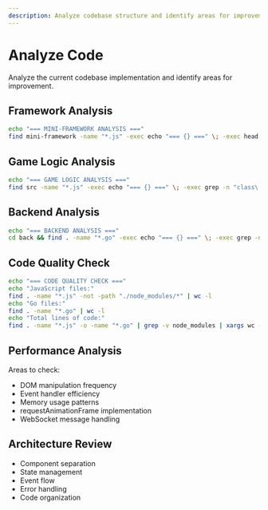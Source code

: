 ```yaml
---
description: Analyze codebase structure and identify areas for improvement
---
```


# Analyze Code

Analyze the current codebase implementation and identify areas for improvement.

## Framework Analysis
```bash
echo "=== MINI-FRAMEWORK ANALYSIS ==="
find mini-framework -name "*.js" -exec echo "=== {} ===" \; -exec head -20 {} \;
```

## Game Logic Analysis
```bash
echo "=== GAME LOGIC ANALYSIS ==="
find src -name "*.js" -exec echo "=== {} ===" \; -exec grep -n "class\|function\|export" {} \;
```

## Backend Analysis
```bash
echo "=== BACKEND ANALYSIS ==="
cd back && find . -name "*.go" -exec echo "=== {} ===" \; -exec grep -n "func\|type\|struct" {} \;
```

## Code Quality Check
```bash
echo "=== CODE QUALITY CHECK ==="
echo "JavaScript files:"
find . -name "*.js" -not -path "./node_modules/*" | wc -l
echo "Go files:"
find . -name "*.go" | wc -l
echo "Total lines of code:"
find . -name "*.js" -o -name "*.go" | grep -v node_modules | xargs wc -l | tail -1
```

## Performance Analysis
Areas to check:
- DOM manipulation frequency
- Event handler efficiency
- Memory usage patterns
- requestAnimationFrame implementation
- WebSocket message handling

## Architecture Review
- Component separation
- State management
- Event flow
- Error handling
- Code organization